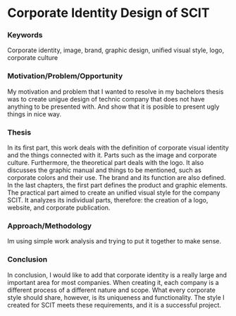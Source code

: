 # Corporate Identity Design of SCIT

### Keywords
Corporate identity, image, brand, graphic design, unified visual style, logo, corporate culture


### Motivation/Problem/Opportunity
My motivation and problem that I wanted to resolve in my bachelors thesis was to create unigue design of 
technic company that does not have anything to be presented with. And show that it is posible to present ugly things in
nice way.


### Thesis
In its first part, this work deals with the definition of corporate visual identity and the things connected with it. Parts such as the image and corporate culture. Furthermore, the theoretical part deals with the logo. It also discusses the graphic manual and things to be mentioned, such as corporate colors and their use. The brand and its function are also defined. In the last chapters, the first part defines the product and graphic elements. 	The practical part aimed to create an unified visual style for the company SCIT. It analyzes its individual parts, therefore: the creation of a logo, website, and corporate publication.



### Approach/Methodology
Im using simple work analysis and trying to put it together to make sense.



### Conclusion
In conclusion, I would like to add that corporate identity is a really large and important area for most companies. When creating it, each company is a different process of a different nature and scope. What every corporate style should share, however, is its uniqueness and functionality. The style I created for SCIT meets these requirements, and it is a successful project.
